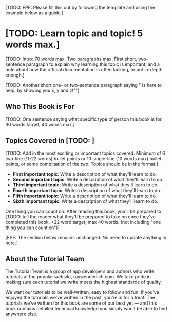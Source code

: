 [TODO: FPE: Please fill this out by following the template and using the example below as a guide.]

# [TODO: Learn topic and topic! 5 words max.]

[TODO: Intro: 70 words max. Two paragraphs max:  First short, two-sentence paragraph to explain why learning this topic is important, and a note about how the official documentation is often lacking, or not in-depth enough.]

[TODO: Another short one- or two-sentence paragraph saying "<Book Title> is here to help, by showing you x, y and z!""]

## Who This Book is For

[TODO: One sentence saying what specific type of person this book is for. 30 words target, 40 words max.]

## Topics Covered in [TODO: <Book Title Here>]

[TODO: Add in the most exciting or important topics covered. Minimum of 6 two-line (11-22 words) bullet points or 10 single-line (10 words max) bullet points, or some combination of the two. Topics should be in the format:]

- **First important topic**: Write a description of what they'll learn to do.
- **Second important topic**: Write a description of what they'll learn to do.
- **Third important topic**: Write a description of what they'll learn to do.
- **Fourth important topic**: Write a description of what they'll learn to do.
- **Fifth important topic**: Write a description of what they'll learn to do.
- **Sixth important topic**: Write a description of what they'll learn to do.

One thing you can count on: After reading this book, you’ll be prepared to [TODO: tell the reader what they'll be prepared to take on once they've completed this book. <22 word target, max 40 words. (not including "one thing you can count on")]

[FPE: The section below remains unchanged. No need to update anything in here.]

## About the Tutorial Team

The Tutorial Team is a group of app developers and authors who write tutorials at the popular website, raywenderlich.com. We take pride in making sure each tutorial we write meets the highest standards of quality. 

We want our tutorials to be well-written, easy to follow and fun. If you’ve enjoyed the tutorials we’ve written in the past, you’re in for a treat. The tutorials we’ve written for this book are some of our best yet — and this book contains detailed technical knowledge you simply won’t be able to find anywhere else.
